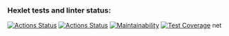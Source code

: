 ### Hexlet tests and linter status:
[![Actions Status](https://github.com/Shublon/frontend-project-lvl2/workflows/hexlet-check/badge.svg)](https://github.com/Shublon/frontend-project-lvl2/actions)
[![Actions Status](https://github.com/Shublon/frontend-project-lvl2/workflows/run_eslint/badge.svg)](https://github.com/Shublon/frontend-project-lvl2/actions)
[![Maintainability](https://api.codeclimate.com/v1/badges/f52d57e86c403bc7350a/maintainability)](https://codeclimate.com/github/Shublon/frontend-project-lvl2/maintainability)
[![Test Coverage](https://api.codeclimate.com/v1/badges/f52d57e86c403bc7350a/test_coverage)](https://codeclimate.com/github/Shublon/frontend-project-lvl2/test_coverage)
net
